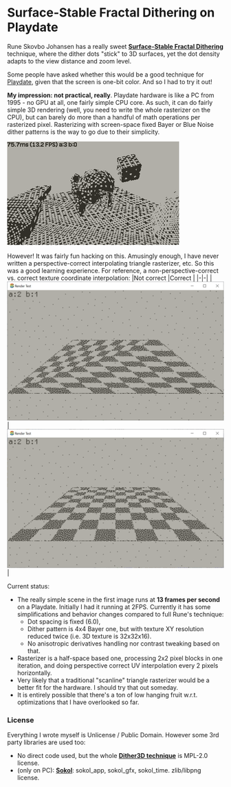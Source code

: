 ﻿# Surface-Stable Fractal Dithering on Playdate

Rune Skovbo Johansen has a really sweet [**Surface-Stable Fractal Dithering**](https://github.com/runevision/Dither3D)
technique, where the dither dots "stick" to 3D surfaces, yet the dot density adapts to the view distance and zoom
level.

Some people have asked whether this would be a good technique for [Playdate](https://play.date/), given that the screen
is one-bit color. And so I had to try it out!

**My impression: not practical, really**. Playdate hardware is like a PC from 1995 - no GPU at all, one fairly simple CPU
core. As such, it can do fairly simple 3D rendering (well, you need to write the whole rasterizer on the CPU),
but can barely do more than a handful of math operations per rasterized pixel. Rasterizing with screen-space fixed
Bayer or Blue Noise dither patterns is the way to go due to their simplicity.

![Screenshot](/img/250203b-pd-interp_x1.png?raw=true "Screenshot")

However! It was fairly fun hacking on this. Amusingly enough, I have never written a perspective-correct interpolating
triangle rasterizer, etc. So this was a good learning experience. For reference, a non-perspective-correct vs. correct
texture coordinate interpolation:
|Not correct |Correct |
|-|-|
| ![Screenshot](/img/250131b-checker-side.png?raw=true "Screenshot") | ![Screenshot](/img/250131c-checker-side-persp.png?raw=true "Screenshot") |

Current status:
- The really simple scene in the first image runs at **13 frames per second** on a Playdate. Initially I had it running at 2FPS.
  Currently it has some simplifications and behavior changes compared to full Rune's technique:
  - Dot spacing is fixed (6.0),
  - Dither pattern is 4x4 Bayer one, but with texture XY resolution reduced twice (i.e. 3D texture is 32x32x16).
  - No anisotropic derivatives handling nor contrast tweaking based on that.
- Rasterizer is a half-space based one, processing 2x2 pixel blocks in one iteration, and doing perspective
  correct UV interpolation every 2 pixels horizontally.
- Very likely that a traditional "scanline" triangle rasterizer would be a better fit for the
  hardware. I should try that out someday.
- It is entirely possible that there's a ton of low hanging fruit w.r.t. optimizations that I have
  overlooked so far.


### License

Everything I wrote myself is Unlicense / Public Domain. However some 3rd party libraries are used too:
- No direct code used, but the whole [**Dither3D technique**](https://github.com/runevision/Dither3D) is MPL-2.0 license.
- (only on PC): [**Sokol**](https://github.com/floooh/sokol): sokol_app, sokol_gfx, sokol_time. zlib/libpng license.
